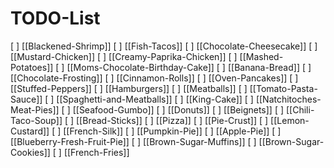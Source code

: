# TODO-List
[ ] [[Blackened-Shrimp]]
[ ] [[Fish-Tacos]]
[ ] [[Chocolate-Cheesecake]]
[ ] [[Mustard-Chicken]]
[ ] [[Creamy-Paprika-Chicken]]
[ ] [[Mashed-Potatoes]]
[ ] [[Moms-Chocolate-Birthday-Cake]]
[ ] [[Banana-Bread]]
[ ] [[Chocolate-Frosting]]
[ ] [[Cinnamon-Rolls]]
[ ] [[Oven-Pancakes]]
[ ] [[Stuffed-Peppers]]
[ ] [[Hamburgers]] 
[ ] [[Meatballs]]
[ ] [[Tomato-Pasta-Sauce]]
[ ] [[Spaghetti-and-Meatballs]]
[ ] [[King-Cake]]
[ ] [[Natchitoches-Meat-Pies]]
[ ] [[Seafood-Gumbo]]
[ ] [[Donuts]]
[ ] [[Beignets]]
[ ] [[Chili-Taco-Soup]]
[ ] [[Bread-Sticks]]
[ ] [[Pizza]]
[ ] [[Pie-Crust]]
[ ] [[Lemon-Custard]]
[ ] [[French-Silk]]
[ ] [[Pumpkin-Pie]]
[ ] [[Apple-Pie]]
[ ] [[Blueberry-Fresh-Fruit-Pie]]
[ ] [[Brown-Sugar-Muffins]]
[ ] [[Brown-Sugar-Cookies]]
[ ] [[French-Fries]]
